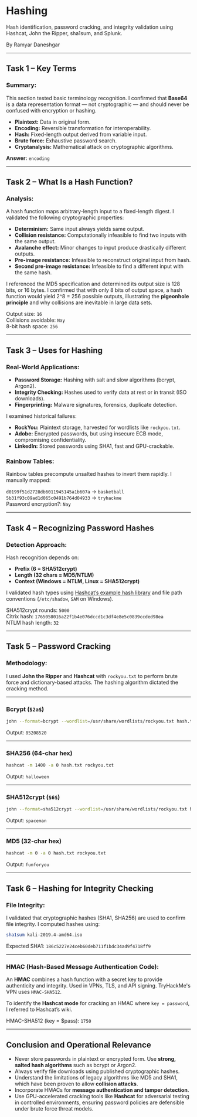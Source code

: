 # Hashing
Hash identification, password cracking, and integrity validation using Hashcat, John the Ripper, sha1sum, and Splunk.

By  Ramyar Daneshgar 

---

## **Task 1 – Key Terms**

### Summary:
This section tested basic terminology recognition. I confirmed that **Base64** is a data representation format — not cryptographic — and should never be confused with encryption or hashing.

- **Plaintext:** Data in original form.
- **Encoding:** Reversible transformation for interoperability.
- **Hash:** Fixed-length output derived from variable input.
- **Brute force:** Exhaustive password search.
- **Cryptanalysis:** Mathematical attack on cryptographic algorithms.

 **Answer:** `encoding`

---

## **Task 2 – What Is a Hash Function?**

### Analysis:
A hash function maps arbitrary-length input to a fixed-length digest. I validated the following cryptographic properties:

- **Determinism:** Same input always yields same output.
- **Collision resistance:** Computationally infeasible to find two inputs with the same output.
- **Avalanche effect:** Minor changes to input produce drastically different outputs.
- **Pre-image resistance:** Infeasible to reconstruct original input from hash.
- **Second pre-image resistance:** Infeasible to find a different input with the same hash.

I referenced the MD5 specification and determined its output size is 128 bits, or 16 bytes. I confirmed that with only 8 bits of output space, a hash function would yield 2^8 = 256 possible outputs, illustrating the **pigeonhole principle** and why collisions are inevitable in large data sets.

 Output size: `16`  
 Collisions avoidable: `Nay`  
 8-bit hash space: `256`

---

## **Task 3 – Uses for Hashing**

### Real-World Applications:
- **Password Storage:** Hashing with salt and slow algorithms (bcrypt, Argon2).
- **Integrity Checking:** Hashes used to verify data at rest or in transit (ISO downloads).
- **Fingerprinting:** Malware signatures, forensics, duplicate detection.

I examined historical failures:
- **RockYou:** Plaintext storage, harvested for wordlists like `rockyou.txt`.
- **Adobe:** Encrypted passwords, but using insecure ECB mode, compromising confidentiality.
- **LinkedIn:** Stored passwords using SHA1, fast and GPU-crackable.

### Rainbow Tables:
Rainbow tables precompute unsalted hashes to invert them rapidly. I manually mapped:

 `d0199f51d2728db6011945145a1b607a` → `basketball`  
 `5b31f93c09ad1d065c0491b764d04933` → `tryhackme`  
  Password encryption?: `Nay`

---

## **Task 4 – Recognizing Password Hashes**

### Detection Approach:
Hash recognition depends on:
- **Prefix ($6$ = SHA512crypt)**
- **Length (32 chars = MD5/NTLM)**
- **Context (Windows = NTLM, Linux = SHA512crypt)**

I validated hash types using [Hashcat’s example hash library](https://hashcat.net/wiki/doku.php?id=example_hashes) and file path conventions (`/etc/shadow`, `SAM` on Windows).

 SHA512crypt rounds: `5000`  
 Citrix hash: `1765058016a22f1b4e076dccd1c3df4e8e5c0839ccded98ea`  
 NTLM hash length: `32`

---

## **Task 5 – Password Cracking**

### Methodology:
I used **John the Ripper** and **Hashcat** with `rockyou.txt` to perform brute force and dictionary-based attacks. The hashing algorithm dictated the cracking method.

---

### Bcrypt (`$2a$`)
```bash
john --format=bcrypt --wordlist=/usr/share/wordlists/rockyou.txt hash.txt
```
 Output: `85208520`

---

### SHA256 (64-char hex)
```bash
hashcat -m 1400 -a 0 hash.txt rockyou.txt
```
 Output: `halloween`

---

### SHA512crypt (`$6$`)
```bash
john --format=sha512crypt --wordlist=/usr/share/wordlists/rockyou.txt hash.txt
```
 Output: `spaceman`

---

### MD5 (32-char hex)
```bash
hashcat -m 0 -a 0 hash.txt rockyou.txt
```
 Output: `funforyou`

---

## **Task 6 – Hashing for Integrity Checking**

### File Integrity:
I validated that cryptographic hashes (SHA1, SHA256) are used to confirm file integrity. I computed hashes using:

```bash
sha1sum kali-2019.4-amd64.iso
```

 Expected SHA1: `186c5227e24ceb60deb711f1bdc34ad9f4718ff9`

---

### HMAC (Hash-Based Message Authentication Code):
An **HMAC** combines a hash function with a secret key to provide authenticity and integrity. Used in VPNs, TLS, and API signing. TryHackMe's VPN uses `HMAC-SHA512`.

To identify the **Hashcat mode** for cracking an HMAC where `key = password`, I referred to Hashcat’s wiki.

 HMAC-SHA512 (key = $pass): `1750`

---

## **Conclusion and Operational Relevance**

- Never store passwords in plaintext or encrypted form. Use **strong, salted hash algorithms** such as bcrypt or Argon2.
- Always verify file downloads using published cryptographic hashes.
- Understand the limitations of legacy algorithms like MD5 and SHA1, which have been proven to allow **collision attacks**.
- Incorporate HMACs for **message authentication and tamper detection**.
- Use GPU-accelerated cracking tools like **Hashcat** for adversarial testing in controlled environments, ensuring password policies are defensible under brute force threat models.

